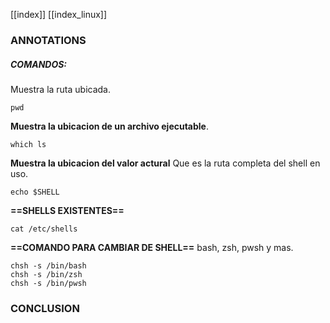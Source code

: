 [[index]]
[[index_linux]]


### ANNOTATIONS
##### COMANDOS:

Muestra la ruta ubicada.
```
pwd
```

**Muestra la ubicacion de un archivo ejecutable**.
```
which ls
```
**Muestra la ubicacion del valor actural**
Que es la ruta completa del shell en uso.
```
echo $SHELL
```

**==SHELLS EXISTENTES==**
```
cat /etc/shells
```
**==COMANDO PARA CAMBIAR DE SHELL==**
bash, zsh, pwsh y mas.
```
chsh -s /bin/bash
chsh -s /bin/zsh
chsh -s /bin/pwsh
```


### CONCLUSION
